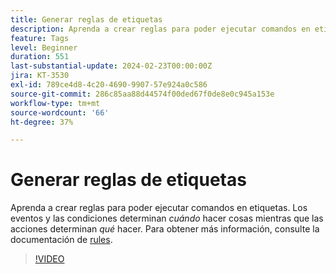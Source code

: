 ```yaml
---
title: Generar reglas de etiquetas
description: Aprenda a crear reglas para poder ejecutar comandos en etiquetas. Los eventos y las condiciones determinan cuándo hacer cosas, mientras que las acciones determinan qué hacer.
feature: Tags
level: Beginner
duration: 551
last-substantial-update: 2024-02-23T00:00:00Z
jira: KT-3530
exl-id: 789ce4d8-4c20-4690-9907-57e924a0c586
source-git-commit: 286c85aa88d44574f00ded67f0de8e0c945a153e
workflow-type: tm+mt
source-wordcount: '66'
ht-degree: 37%

---
```


# Generar reglas de etiquetas

Aprenda a crear reglas para poder ejecutar comandos en etiquetas. Los eventos y las condiciones determinan *cuándo* hacer cosas mientras que las acciones determinan *qué* hacer. Para obtener más información, consulte la documentación de [rules](https://experienceleague.adobe.com/docs/experience-platform/tags/ui/rules.html?lang=es).

>[!VIDEO](https://video.tv.adobe.com/v/28730/?learn=on&enablevpops)
